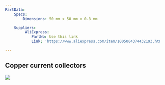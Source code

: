 ```yaml
---
PartData:
    Specs:
        Dimensions: 50 mm x 50 mm x 0.8 mm

    Suppliers:
         AliExpress:
            PartNo: Use this link
            Link: 'https://www.aliexpress.com/item/1005004374432193.html'

---
```


## Copper current collectors

![](images/current_collector_aliexpress.png)


